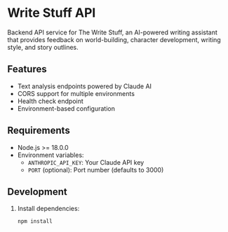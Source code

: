 # Write Stuff API

Backend API service for The Write Stuff, an AI-powered writing assistant that provides feedback on world-building, character development, writing style, and story outlines.

## Features

- Text analysis endpoints powered by Claude AI
- CORS support for multiple environments
- Health check endpoint
- Environment-based configuration

## Requirements

- Node.js >= 18.0.0
- Environment variables:
  - `ANTHROPIC_API_KEY`: Your Claude API key
  - `PORT` (optional): Port number (defaults to 3000)

## Development

1. Install dependencies:
   ```bash
   npm install
